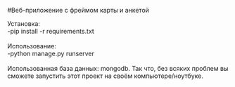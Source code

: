 #Веб-приложение с фреймом карты и анкетой

Установка: <br>
-pip install -r requirements.txt <br>
<br>
Использование: <br>
-python manage.py runserver <br>
<br>
Использованная база данных: mongodb. Так что, без всяких проблем вы сможете запустить этот проект на своём компьютере/ноутбуке. <br>
<br>

